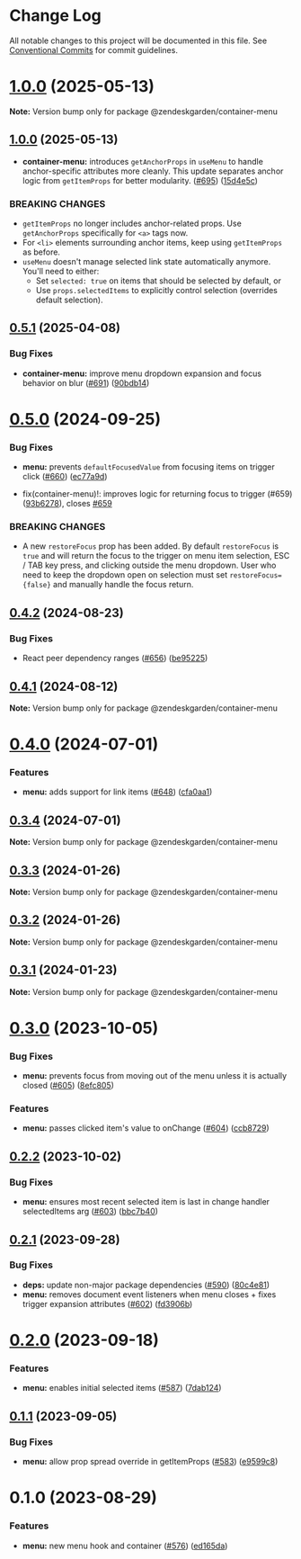 # Change Log

All notable changes to this project will be documented in this file.
See [Conventional Commits](https://conventionalcommits.org) for commit guidelines.

# [1.0.0](https://github.com/zendeskgarden/react-containers/compare/@zendeskgarden/container-menu@0.5.1...@zendeskgarden/container-menu@1.0.0) (2025-05-13)

**Note:** Version bump only for package @zendeskgarden/container-menu

## [1.0.0](https://github.com/zendeskgarden/react-containers/compare/@zendeskgarden/container-menu@0.5.1...@zendeskgarden/container-menu@1.0.0) (2025-05-13)

- **container-menu:** introduces `getAnchorProps` in `useMenu` to handle anchor-specific attributes more cleanly. This update separates anchor logic from `getItemProps` for better modularity. ([#695](https://github.com/zendeskgarden/react-containers/issues/695)) ([15d4e5c](https://github.com/zendeskgarden/react-containers/commit/15d4e5cd08be7ab09621db4109190a139b42dcab))

### BREAKING CHANGES

- `getItemProps` no longer includes anchor-related props. Use `getAnchorProps` specifically for `<a>` tags now.
- For `<li>` elements surrounding anchor items, keep using `getItemProps` as before.
- `useMenu` doesn't manage selected link state automatically anymore. You'll need to either:
  - Set `selected: true` on items that should be selected by default, or
  - Use `props.selectedItems` to explicitly control selection (overrides default selection).

## [0.5.1](https://github.com/zendeskgarden/react-containers/compare/@zendeskgarden/container-menu@0.5.0...@zendeskgarden/container-menu@0.5.1) (2025-04-08)

### Bug Fixes

- **container-menu:** improve menu dropdown expansion and focus behavior on blur ([#691](https://github.com/zendeskgarden/react-containers/issues/691)) ([90bdb14](https://github.com/zendeskgarden/react-containers/commit/90bdb147036f340f7f00750ed56984fc814ad379))

# [0.5.0](https://github.com/zendeskgarden/react-containers/compare/@zendeskgarden/container-menu@0.4.2...@zendeskgarden/container-menu@0.5.0) (2024-09-25)

### Bug Fixes

- **menu:** prevents `defaultFocusedValue` from focusing items on trigger click ([#660](https://github.com/zendeskgarden/react-containers/issues/660)) ([ec77a9d](https://github.com/zendeskgarden/react-containers/commit/ec77a9d64b8f714aeec3de18baad7d617f10c977))

- fix(container-menu)!: improves logic for returning focus to trigger (#659) ([93b6278](https://github.com/zendeskgarden/react-containers/commit/93b6278733a3255cd6bce5d6b6176aae15c3ce3b)), closes [#659](https://github.com/zendeskgarden/react-containers/issues/659)

### BREAKING CHANGES

- A new `restoreFocus` prop has been added. By default `restoreFocus` is `true` and will return the focus to the trigger on menu item selection, ESC / TAB key press, and clicking outside the menu dropdown. User who need to keep the dropdown open on selection must set `restoreFocus={false}` and manually handle the focus return.

## [0.4.2](https://github.com/zendeskgarden/react-containers/compare/@zendeskgarden/container-menu@0.4.1...@zendeskgarden/container-menu@0.4.2) (2024-08-23)

### Bug Fixes

- React peer dependency ranges ([#656](https://github.com/zendeskgarden/react-containers/issues/656)) ([be95225](https://github.com/zendeskgarden/react-containers/commit/be95225f3c988183944d8b0395c578dd4396ba62))

## [0.4.1](https://github.com/zendeskgarden/react-containers/compare/@zendeskgarden/container-menu@0.4.0...@zendeskgarden/container-menu@0.4.1) (2024-08-12)

**Note:** Version bump only for package @zendeskgarden/container-menu

# [0.4.0](https://github.com/zendeskgarden/react-containers/compare/@zendeskgarden/container-menu@0.3.4...@zendeskgarden/container-menu@0.4.0) (2024-07-01)

### Features

- **menu:** adds support for link items ([#648](https://github.com/zendeskgarden/react-containers/issues/648)) ([cfa0aa1](https://github.com/zendeskgarden/react-containers/commit/cfa0aa1eb42033c499b1b5870de25d981a8f4104))

## [0.3.4](https://github.com/zendeskgarden/react-containers/compare/@zendeskgarden/container-menu@0.3.3...@zendeskgarden/container-menu@0.3.4) (2024-07-01)

**Note:** Version bump only for package @zendeskgarden/container-menu

## [0.3.3](https://github.com/zendeskgarden/react-containers/compare/@zendeskgarden/container-menu@0.3.2...@zendeskgarden/container-menu@0.3.3) (2024-01-26)

**Note:** Version bump only for package @zendeskgarden/container-menu

## [0.3.2](https://github.com/zendeskgarden/react-containers/compare/@zendeskgarden/container-menu@0.3.1...@zendeskgarden/container-menu@0.3.2) (2024-01-26)

**Note:** Version bump only for package @zendeskgarden/container-menu

## [0.3.1](https://github.com/zendeskgarden/react-containers/compare/@zendeskgarden/container-menu@0.3.0...@zendeskgarden/container-menu@0.3.1) (2024-01-23)

**Note:** Version bump only for package @zendeskgarden/container-menu

# [0.3.0](https://github.com/zendeskgarden/react-containers/compare/@zendeskgarden/container-menu@0.2.2...@zendeskgarden/container-menu@0.3.0) (2023-10-05)

### Bug Fixes

- **menu:** prevents focus from moving out of the menu unless it is actually closed ([#605](https://github.com/zendeskgarden/react-containers/issues/605)) ([8efc805](https://github.com/zendeskgarden/react-containers/commit/8efc805b625022b74b0a3bc14d1a2aa4edcc95fe))

### Features

- **menu:** passes clicked item's value to onChange ([#604](https://github.com/zendeskgarden/react-containers/issues/604)) ([ccb8729](https://github.com/zendeskgarden/react-containers/commit/ccb87294fd004aa31c0449deaae9103dcc72507d))

## [0.2.2](https://github.com/zendeskgarden/react-containers/compare/@zendeskgarden/container-menu@0.2.1...@zendeskgarden/container-menu@0.2.2) (2023-10-02)

### Bug Fixes

- **menu:** ensures most recent selected item is last in change handler selectedItems arg ([#603](https://github.com/zendeskgarden/react-containers/issues/603)) ([bbc7b40](https://github.com/zendeskgarden/react-containers/commit/bbc7b4096a5374b9f9fe0af32b50833c528baf7b))

## [0.2.1](https://github.com/zendeskgarden/react-containers/compare/@zendeskgarden/container-menu@0.2.0...@zendeskgarden/container-menu@0.2.1) (2023-09-28)

### Bug Fixes

- **deps:** update non-major package dependencies ([#590](https://github.com/zendeskgarden/react-containers/issues/590)) ([80c4e81](https://github.com/zendeskgarden/react-containers/commit/80c4e8131ec657b38d3e8932aa688fcd141e8cb8))
- **menu:** removes document event listeners when menu closes + fixes trigger expansion attributes ([#602](https://github.com/zendeskgarden/react-containers/issues/602)) ([fd3906b](https://github.com/zendeskgarden/react-containers/commit/fd3906bef20a5ed88a8f6089e56d60ce0c4266a0))

# [0.2.0](https://github.com/zendeskgarden/react-containers/compare/@zendeskgarden/container-menu@0.1.1...@zendeskgarden/container-menu@0.2.0) (2023-09-18)

### Features

- **menu:** enables initial selected items ([#587](https://github.com/zendeskgarden/react-containers/issues/587)) ([7dab124](https://github.com/zendeskgarden/react-containers/commit/7dab1241c08001226ee41cba0173eecbe4b81a7a))

## [0.1.1](https://github.com/zendeskgarden/react-containers/compare/@zendeskgarden/container-menu@0.1.0...@zendeskgarden/container-menu@0.1.1) (2023-09-05)

### Bug Fixes

- **menu:** allow prop spread override in getItemProps ([#583](https://github.com/zendeskgarden/react-containers/issues/583)) ([e9599c8](https://github.com/zendeskgarden/react-containers/commit/e9599c8c912fe3304ed29b19563ea3a0a20dd561))

# 0.1.0 (2023-08-29)

### Features

- **menu:** new menu hook and container ([#576](https://github.com/zendeskgarden/react-containers/issues/576)) ([ed165da](https://github.com/zendeskgarden/react-containers/commit/ed165dad8c2961a1fd6f2f61e3345842e3d7cf47))
